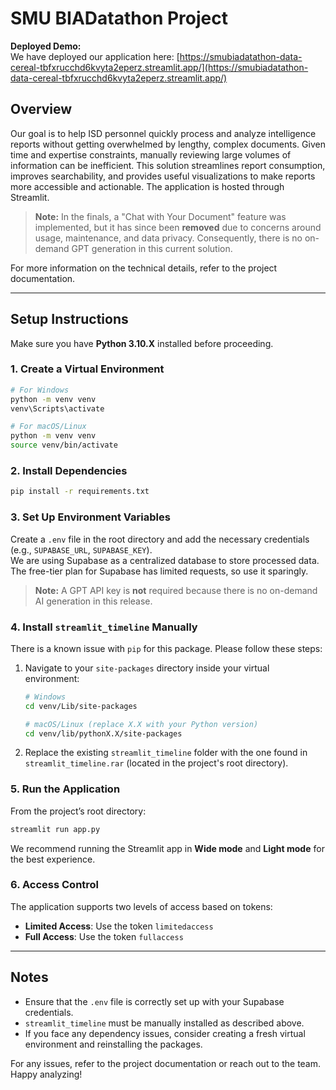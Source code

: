# SMU BIADatathon Project

**Deployed Demo:**  
We have deployed our application here: [https://smubiadatathon-data-cereal-tbfxrucchd6kvyta2eperz.streamlit.app/](https://smubiadatathon-data-cereal-tbfxrucchd6kvyta2eperz.streamlit.app/)

## Overview
Our goal is to help ISD personnel quickly process and analyze intelligence reports without getting overwhelmed by lengthy, complex documents. Given time and expertise constraints, manually reviewing large volumes of information can be inefficient. This solution streamlines report consumption, improves searchability, and provides useful visualizations to make reports more accessible and actionable. The application is hosted through Streamlit.

> **Note:** In the finals, a "Chat with Your Document" feature was implemented, but it has since been **removed** due to concerns around usage, maintenance, and data privacy. Consequently, there is no on-demand GPT generation in this current solution.

For more information on the technical details, refer to the project documentation.

---

## Setup Instructions
Make sure you have **Python 3.10.X** installed before proceeding.

### 1. Create a Virtual Environment
```sh
# For Windows
python -m venv venv
venv\Scripts\activate

# For macOS/Linux
python -m venv venv
source venv/bin/activate
```

### 2. Install Dependencies
```sh
pip install -r requirements.txt
```

### 3. Set Up Environment Variables
Create a `.env` file in the root directory and add the necessary credentials (e.g., `SUPABASE_URL`, `SUPABASE_KEY`).  
We are using Supabase as a centralized database to store processed data. The free-tier plan for Supabase has limited requests, so use it sparingly.

> **Note:** A GPT API key is **not** required because there is no on-demand AI generation in this release.

### 4. Install `streamlit_timeline` Manually
There is a known issue with `pip` for this package. Please follow these steps:
1. Navigate to your `site-packages` directory inside your virtual environment:
   ```sh
   # Windows
   cd venv/Lib/site-packages

   # macOS/Linux (replace X.X with your Python version)
   cd venv/lib/pythonX.X/site-packages
   ```
2. Replace the existing `streamlit_timeline` folder with the one found in `streamlit_timeline.rar` (located in the project's root directory).

### 5. Run the Application
From the project’s root directory:
```sh
streamlit run app.py
```
We recommend running the Streamlit app in **Wide mode** and **Light mode** for the best experience.

### 6. Access Control
The application supports two levels of access based on tokens:
- **Limited Access**: Use the token `limitedaccess`
- **Full Access**: Use the token `fullaccess`

---

## Notes
- Ensure that the `.env` file is correctly set up with your Supabase credentials.
- `streamlit_timeline` must be manually installed as described above.
- If you face any dependency issues, consider creating a fresh virtual environment and reinstalling the packages.

For any issues, refer to the project documentation or reach out to the team.  
Happy analyzing!
```
